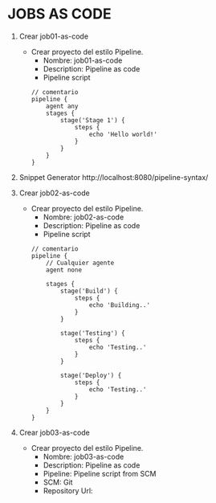 # JOBS AS CODE

1. Crear job01-as-code
    * Crear proyecto del estilo Pipeline.
        * Nombre: job01-as-code
        * Description: Pipeline as code
        * Pipeline script
        ```dsl
        // comentario
        pipeline {
            agent any 
            stages {
                stage('Stage 1') {
                    steps {
                        echo 'Hello world!' 
                    }
                }
            }
        }
        ```

1. Snippet Generator
http://localhost:8080/pipeline-syntax/

1. Crear job02-as-code
    * Crear proyecto del estilo Pipeline.
        * Nombre: job02-as-code
        * Description: Pipeline as code
        * Pipeline script
        ```dsl
        // comentario
        pipeline {
            // Cualquier agente
            agent none

            stages {
                stage('Build') {
                    steps {
                        echo 'Building..'
                    }
                }

                stage('Testing') {
                    steps {
                        echo 'Testing..'
                    }
                }

                stage('Deploy') {
                    steps {
                        echo 'Testing..'
                    }
                }
            }
        }
        ```

1. Crear job03-as-code
    * Crear proyecto del estilo Pipeline.
        * Nombre: job03-as-code
        * Description: Pipeline as code
        * Pipeline: Pipeline script from SCM
        * SCM: Git
        * Repository Url: 